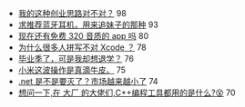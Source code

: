 - [我的这种创业思路对不对？](https://www.v2ex.com/t/544846) 98
- [求推荐蓝牙耳机，用来追妹子的那种](https://www.v2ex.com/t/544841) 93
- [现在还有免费 320 音质的 app 吗](https://www.v2ex.com/t/544788) 80
- [为什么很多人拼写不对 Xcode ？](https://www.v2ex.com/t/544985) 78
- [毕业季了，可是我却想退学？](https://www.v2ex.com/t/544826) 76
- [小米这波操作是真滴牛皮。](https://www.v2ex.com/t/544803) 75
- [.net 是不是要灭了？市场越来越小了](https://www.v2ex.com/t/545035) 74
- [想问一下,在 大厂 的大佬们,C++编程工具都用的是什么?😵](https://www.v2ex.com/t/545017) 70